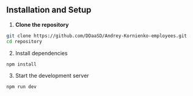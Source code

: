 ## Installation and Setup

1. **Clone the repository**  
```bash
git clone https://github.com/DDaaSD/Andrey-Kornienko-employees.git
cd repository
```
2. Install dependencies
```bash
npm install
```
3. Start the development server
```bash
npm run dev
```

